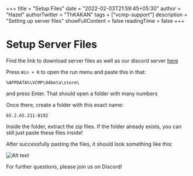 +++
title = "Setup Files"
date = "2022-02-03T21:59:45+05:30"
author = "Hazel"
authorTwitter = "ThKAKAN"
tags = ["vcmp-support"]
description = "Setting up server files"
showFullContent = false
readingTime = false
+++

# Setup Server Files

Find the link to download server files as well as our discord server [here](/links)

Press `Win + R` to open the run menu and paste this in that: 

	%APPDATA%\VCMP\04beta\store\

and press Enter. That should open a folder with many numbers

Once there, create a folder with this exact name: 

	65.2.65.211-8192

Inside the folder, extract the zip files. If the folder already exists, you can still just paste these files inside!

After successfully pasting the files, it should look something like this:

![Alt text](https://media.discordapp.net/attachments/872104024063742002/872104986929143868/unknown.png)

For further questions, please join us on Discord!
